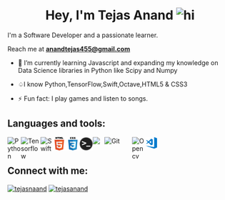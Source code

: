 <h1 align="center">Hey, I'm Tejas Anand <img src="https://user-images.githubusercontent.com/1303154/88677602-1635ba80-d120-11ea-84d8-d263ba5fc3c0.gif" width="28px" alt="hi"></h1> 

I'm  a Software Developer and a passionate learner.


Reach me at **anandtejas455@gmail.com**





- 🔭 I’m currently learning  Javascript and expanding my knowledge on Data Science libraries in Python like Scipy and Numpy

-  ♤I know Python,TensorFlow,Swift,Octave,HTML5 & CSS3


- ⚡ Fun fact: I play games and listen to songs.
  
<p align="left">

<h2 align="left">Languages and tools:</h2>
 


<img align="left" alt="Python" width="30px" src="https://upload.wikimedia.org/wikipedia/commons/c/c3/Python-logo-notext.svg">
<img align="left" alt="Tensorflow" width="44px"
src="https://upload.wikimedia.org/wikipedia/commons/1/11/TensorFlowLogo.svg">
<img align="left" alt="Swift" width="27px"
src="https://ih0.redbubble.net/image.415946483.7473/flat,1000x1000,075,f.u1.jpg">
<img align="left" alt="HTML5" width="30px" src="https://raw.githubusercontent.com/github/explore/80688e429a7d4ef2fca1e82350fe8e3517d3494d/topics/html/html.png" />
<img align="left" alt="CSS3" width="30px" src="https://raw.githubusercontent.com/github/explore/80688e429a7d4ef2fca1e82350fe8e3517d3494d/topics/css/css.png" />
<img align="left" alt="Terminal" width="30px" src="https://raw.githubusercontent.com/github/explore/80688e429a7d4ef2fca1e82350fe8e3517d3494d/topics/terminal/terminal.png" />
<img align="left" aly="Octave" width="26px"
src="https://upload.wikimedia.org/wikipedia/commons/6/6a/Gnu-octave-logo.svg">
<img align="left" alt="Git" width="62px"
src="https://upload.wikimedia.org/wikipedia/commons/e/e0/Git-logo.svg">
<img align="left" alt="Opencv" width="30px"
src="https://upload.wikimedia.org/wikipedia/commons/3/32/OpenCV_Logo_with_text_svg_version.svg">
<img align="left" alt="Visual Studio Code" width="26px" src="https://raw.githubusercontent.com/github/explore/80688e429a7d4ef2fca1e82350fe8e3517d3494d/topics/visual-studio-code/visual-studio-code.png" />

<br>
<br>
 


<p align="left">
<h2 align="left">Connect with me:</h2>



<a href="https://www.instagram.com/tejas_anand_/" target="blank"><img align="center" src="https://cdn.jsdelivr.net/npm/simple-icons@3.0.1/icons/instagram.svg" alt="tejasnaand" height="30" width="40" /></a>
<a href="https://open.spotify.com/user/31c4x7icxf4zam7nu2seh77b265y?si=85f636d980a3444e" target="blank"><img align="center" src="https://user-images.githubusercontent.com/85618388/122677726-2acfe500-d201-11eb-96c5-212cedc0348f.png" alt="tejasanand" height="43" width="40" /></a>

</p>

